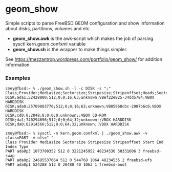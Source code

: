 # geom_show
Simple scripts to parse FreeBSD GEOM configuration and show information about disks, partitions, volumes and etc.

- **geom_show.awk** is the awk-script which makes the job of parsing sysctl kern.geom.confxml variable
- **geom_show.sh** is the wrapper to make things simpler.

See https://mezzantrop.wordpress.com/portfolio/geom_show/ for addition information.

### Examples
```
zmey@fbsd:~ % ./geom_show.sh -l -c DISK -s ";"
Class;Provider;Mediasize;Sectorsize;Stripesize;Stripeoffset;Heads;Sectors;RPM;Ident;Description
DISK;ada1;52428800;512;0;0;16;63;unknown;VBef22e825-34dd5784;VBOX HARDDISK
DISK;ada0;25769803776;512;0;0;16;63;unknown;VB05968cbc-2007b6c8;VBOX HARDDISK
DISK;cd0;0;2048;0;0;0;0;unknown;;VBOX CD-ROM
DISK;da1;740294656;512;0;0;64;32;unknown;;VBOX HARDDISK
DISK;da0;62914560;512;0;0;64;32;unknown;;VBOX HARDDISK

zmey@fbsd:~ % sysctl -n kern.geom.confxml | ./geom_show.awk -v class=PART -v ofs=" "
Class Provider Mediasize Sectorsize Stripesize Stripeoffset Start End Index Type
PART ada0p3 1073700352 512 0 3221245952 48234536 50331606 3 freebsd-swap
PART ada0p2 24695537664 512 0 544768 1064 48234535 2 freebsd-ufs
PART ada0p1 524288 512 0 20480 40 1063 1 freebsd-boot
```
